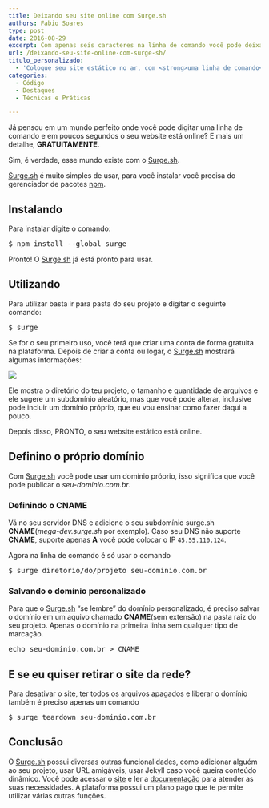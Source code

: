 ```yaml
---
title: Deixando seu site online com Surge.sh
authors: Fabio Soares
type: post
date: 2016-08-29
excerpt: Com apenas seis caracteres na linha de comando você pode deixar seu site estático online.
url: /deixando-seu-site-online-com-surge-sh/
titulo_personalizado:
  - 'Coloque seu site estático no ar, com <strong>uma linha de comando</strong>'
categories:
  - Código
  - Destaques
  - Técnicas e Práticas

---
```

Já pensou em um mundo perfeito onde você pode digitar uma linha de comando e em poucos segundos o seu website está online? E mais um detalhe, **GRATUITAMENTE**.

Sim, é verdade, esse mundo existe com o <a href="https://surge.sh/" target="_blank">Surge.sh</a>.

<a href="https://surge.sh/" target="_blank">Surge.sh</a> é muito simples de usar, para você instalar você precisa do gerenciador de pacotes <a href="http://nodejs.org" target="_blank">npm</a>.

## Instalando

Para instalar digite o comando:

<pre class="lang-shell prettyprint linenums prettyprinted">$ npm install --global surge 
</pre>

Pronto! O <a href="https://surge.sh/" target="_blank">Surge.sh</a> já está pronto para usar.

## Utilizando

Para utilizar basta ir para pasta do seu projeto e digitar o seguinte comando:

<pre class="lang-shell prettyprint linenums prettyprinted">$ surge
</pre>

Se for o seu primeiro uso, você terá que criar uma conta de forma gratuita na plataforma. Depois de criar a conta ou logar, o <a href="https://surge.sh/" target="_blank">Surge.sh</a> mostrará algumas informações:
  
![][1]

Ele mostra o diretório do teu projeto, o tamanho e quantidade de arquivos e ele sugere um subdomínio aleatório, mas que você pode alterar, inclusive pode incluir um domínio próprio, que eu vou ensinar como fazer daqui a pouco.

Depois disso, PRONTO, o seu website estático está online.

## Definino o próprio domínio

Com <a href="https://surge.sh/" target="_blank">Surge.sh</a> você pode usar um domínio próprio, isso significa que você pode publicar o _seu-dominio.com.br_.

### Definindo o CNAME

Vá no seu servidor DNS e adicione o seu subdomínio surge.sh **CNAME**(_mega-dev.surge.sh_ por exemplo). Caso seu DNS não suporte **CNAME**, suporte apenas **A** você pode colocar o IP `45.55.110.124`.

Agora na linha de comando é só usar o comando

<pre class="lang-shell prettyprint linenums prettyprinted">$ surge diretorio/do/projeto seu-dominio.com.br
</pre>

### Salvando o domínio personalizado

Para que o <a href="https://surge.sh/" target="_blank">Surge.sh</a> &#8220;se lembre&#8221; do domínio personalizado, é preciso salvar o domínio em um aquivo chamado **CNAME**(sem extensão) na pasta raiz do seu projeto. Apenas o domínio na primeira linha sem qualquer tipo de marcação.

<pre class="lang-shell prettyprint linenums prettyprinted">echo seu-dominio.com.br &gt; CNAME
</pre>

## E se eu quiser retirar o site da rede?

Para desativar o site, ter todos os arquivos apagados e liberar o domínio também é preciso apenas um comando

<pre class="lang-shell prettyprint linenums prettyprinted">$ surge teardown seu-dominio.com.br
</pre>

## Conclusão

O <a href="https://surge.sh/" target="_blank">Surge.sh</a> possui diversas outras funcionalidades, como adicionar alguém ao seu projeto, usar URL amigáveis, usar Jekyll caso você queira conteúdo dinâmico. Você pode acessar o <a href="https://surge.sh/" target="_blank">site</a> e ler a <a href="https://surge.sh/help/getting-started-with-surge" target="_blank">documentação</a> para atender as suas necessidades. A plataforma possui um plano pago que te permite utilizar várias outras funções.

 [1]: https://surge.sh/images/help/getting-started-with-surge.gif